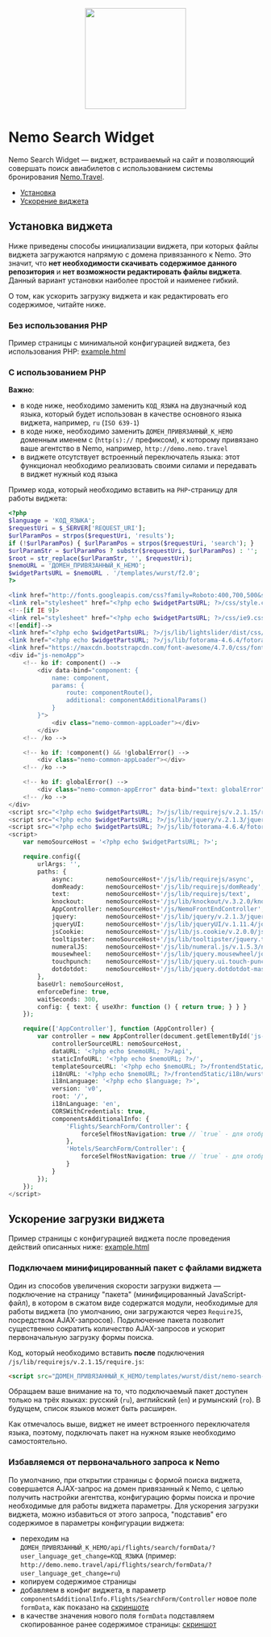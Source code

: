 <p align="center">
    <img width="200" src="http://mjolnir.com.ua/kcfinder/upload/images/logo.jpg">
</p>

# Nemo Search Widget
Nemo Search Widget &mdash; виджет, встраиваемый на сайт и позволяющий совершать поиск авиабилетов с использованием системы бронирования [Nemo.Travel](http://www.nemo.travel/).

* [Установка](#Установка-виджета)
* [Ускорение виджета](#Ускорение-загрузки-виджета)

## Установка виджета
Ниже приведены способы инициализации виджета, при которых файлы виджета загружаются напрямую с домена привязанного к Nemo. 
Это значит, что **нет необходимости скачивать содержимое данного репозитория** и **нет возможности редактировать файлы виджета**.
Данный вариант установки наиболее простой и наименее гибкий.

О том, как ускорить загрузку виджета и как редактировать его содержимое, читайте ниже.

### Без использования PHP
Пример страницы с минимальной конфигурацией виджета, без использования PHP: [example.html](https://github.com/NemoTravel/nemo.travel.frontend/blob/master/example.html)

### С использованием PHP
**Важно**: 
* в коде ниже, необходимо заменить `КОД_ЯЗЫКА` на двузначный код языка, который будет использован в качестве основного языка виджета, например, `ru` (`ISO 639-1`)
* в коде ниже, необходимо заменить `ДОМЕН_ПРИВЯЗАННЫЙ_К_НЕМО` доменным именем c (`http(s)://` префиксом), к которому привязано ваше агентство в Nemo, например, `http://demo.nemo.travel`
* в виджете отсутствует встроенный переключатель языка: этот функционал необходимо реализовать своими силами и передавать в виджет нужный код языка

Пример кода, который необходимо вставить на `PHP`-страницу для работы виджета:
```php
<?php
$language = 'КОД_ЯЗЫКА';
$requestUri = $_SERVER['REQUEST_URI'];
$urlParamPos = strpos($requestUri, 'results');
if (!$urlParamPos) { $urlParamPos = strpos($requestUri, 'search'); }
$urlParamStr = $urlParamPos ? substr($requestUri, $urlParamPos) : '';
$root = str_replace($urlParamStr, '', $requestUri);
$nemoURL = 'ДОМЕН_ПРИВЯЗАННЫЙ_К_НЕМО';
$widgetPartsURL = $nemoURL . '/templates/wurst/f2.0';
?>

<link href="http://fonts.googleapis.com/css?family=Roboto:400,700,500&subset=latin,cyrillic" rel="stylesheet" type="text/css">
<link rel="stylesheet" href="<?php echo $widgetPartsURL; ?>/css/style.css?a=1123">
<!--[if IE 9]>
<link rel="stylesheet" href="<?php echo $widgetPartsURL; ?>/css/ie9.css?a=1123">
<![endif]-->
<link href="<?php echo $widgetPartsURL; ?>/js/lib/lightslider/dist/css/lightslider.min.css" rel="stylesheet">
<link href="<?php echo $widgetPartsURL; ?>/js/lib/fotorama-4.6.4/fotorama.css" rel="stylesheet">
<link href="https://maxcdn.bootstrapcdn.com/font-awesome/4.7.0/css/font-awesome.min.css" rel="stylesheet">
<div id="js-nemoApp">
    <!-- ko if: component() -->
        <div data-bind="component: {
            name: component,
            params: {
                route: componentRoute(),
                additional: componentAdditionalParams()
            }
        }">
            <div class="nemo-common-appLoader"></div>
        </div>
    <!-- /ko -->

    <!-- ko if: !component() && !globalError() -->
        <div class="nemo-common-appLoader"></div>
    <!-- /ko -->

    <!-- ko if: globalError() -->
        <div class="nemo-common-appError" data-bind="text: globalError"></div>
    <!-- /ko -->
</div>
<script src="<?php echo $widgetPartsURL; ?>/js/lib/requirejs/v.2.1.15/require.js"></script>
<script src="<?php echo $widgetPartsURL; ?>/js/lib/jquery/v.2.1.3/jquery-2.1.3.min.js"></script>
<script src="<?php echo $widgetPartsURL; ?>/js/lib/fotorama-4.6.4/fotorama.min.js"></script>
<script>
    var nemoSourceHost = '<?php echo $widgetPartsURL; ?>';

    require.config({
        urlArgs: '',
        paths: {
            async:         nemoSourceHost+'/js/lib/requirejs/async',
            domReady:      nemoSourceHost+'/js/lib/requirejs/domReady',
            text:          nemoSourceHost+'/js/lib/requirejs/text',
            knockout:      nemoSourceHost+'/js/lib/knockout/v.3.2.0/knockout-3.2.0',
            AppController: nemoSourceHost+'/js/NemoFrontEndController',
            jquery:        nemoSourceHost+'/js/lib/jquery/v.2.1.3/jquery-2.1.3.min',
            jqueryUI:      nemoSourceHost+'/js/lib/jqueryUI/v.1.11.4/jquery-ui.min',
            jsCookie:      nemoSourceHost+'/js/lib/js.cookie/v.2.0.0/js.cookie',
            tooltipster:   nemoSourceHost+'/js/lib/tooltipster/jquery.tooltipster.min',
            numeralJS:     nemoSourceHost+'/js/lib/numeral.js/v.1.5.3/numeral.min',
            mousewheel:    nemoSourceHost+'/js/lib/jquery.mousewheel/jquery.mousewheel.min',
            touchpunch:    nemoSourceHost+'/js/lib/jquery.ui.touch-punch/v.0.2.3/jquery.ui.touch-punch.min',
            dotdotdot:     nemoSourceHost+'/js/lib/jquery.dotdotdot-master/jquery.dotdotdot'
        },
        baseUrl: nemoSourceHost,
        enforceDefine: true,
        waitSeconds: 300,
        config: { text: { useXhr: function () { return true; } } }
    });

    require(['AppController'], function (AppController) {
        var controller = new AppController(document.getElementById('js-nemoApp'), {
            controllerSourceURL: nemoSourceHost,
            dataURL: '<?php echo $nemoURL; ?>/api',
            staticInfoURL: '<?php echo $nemoURL; ?>/',
            templateSourceURL: '<?php echo $nemoURL; ?>/frontendStatic/html/wurst/v0/<?php echo $language; ?>/',
            i18nURL: '<?php echo $nemoURL; ?>/frontendStatic/i18n/wurst/v0',
            i18nLanguage: '<?php echo $language; ?>',
            version: 'v0',
            root: '/',
            i18nLanguage: 'en',
            CORSWithCredentials: true,
            componentsAdditionalInfo: {
                'Flights/SearchForm/Controller': { 
                    forceSelfHostNavigation: true // `true` - для отображения результатов поиска авиабилетов на том же домене; `false` - для редиректа на домен связанный с Nemo.
                },
                'Hotels/SearchForm/Controller': {
                    forceSelfHostNavigation: true // `true` - для отображения результатов поиска отелей на том же домене; `false` - для редиректа на домен связанный с Nemo.
                }
            }
        });
    });
</script>
```

## Ускорение загрузки виджета
Пример страницы с конфигурацией виджета после проведения действий описанных ниже: [example.html](https://github.com/NemoTravel/nemo.travel.frontend/blob/master/example-optimized.html)

### Подключаем минифицированный пакет с файлами виджета
Один из способов увеличения скорости загрузки виджета &mdash; подключение на страницу "пакета" (минифицированный JavaScript-файл), 
в котором в сжатом виде содержатся модули, необходимые для работы виджета (по умолчанию, они загружаются через `RequireJS`, посредством AJAX-запросов).
Подключение пакета позволит существенно сократить количество AJAX-запросов и ускорит первоначальную загрузку формы поиска.

Код, который необходимо вставить **после** подключения `/js/lib/requirejs/v.2.1.15/require.js`:
```html
<script src="ДОМЕН_ПРИВЯЗАННЫЙ_К_НЕМО/templates/wurst/dist/nemo-search-КОД_ЯЗЫКА.js"></script>
```

Обращаем ваше внимание на то, что подключаемый пакет доступен только на трёх языках: русский (`ru`), английский (`en`) и румынский (`ro`). В будущем, список языков может быть расширен.
 
Как отмечалось выше, виджет не имеет встроенного переключателя языка, поэтому, подключать пакет на нужном языке необходимо самостоятельно.

### Избавляемся от первоначального запроса к Nemo
По умолчанию, при открытии страницы с формой поиска виджета, совершается AJAX-запрос на домен привязанный к Nemo, с целью получить настройки агентства, конфигурацию формы поиска и прочие необходимые для работы виджета параметры.
Для ускорения загрузки виджета, можно избавиться от этого запроса, "подставив" его содержимое в параметры конфигурации виджета:
* переходим на `ДОМЕН_ПРИВЯЗАННЫЙ_К_НЕМО/api/flights/search/formData/?user_language_get_change=КОД_ЯЗЫКА` (пример: `http://demo.nemo.travel/api/flights/search/formData/?user_language_get_change=ru`)
* копируем содержимое страницы
* добавляем в конфиг виджета, в параметр `componentsAdditionalInfo.Flights/SearchForm/Controller` новое поле `formData`, как показано на [скриншоте](http://storage5.static.itmages.com/i/17/1110/h_1510310238_4162093_1ec00644f5.png)
* в качестве значения нового поля `formData` подставляем скопированное ранее содержимое страницы: [скриншот](http://storage2.static.itmages.com/i/17/1110/h_1510310124_6085012_5db486a87e.png)
